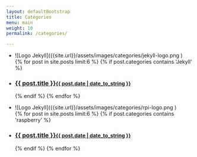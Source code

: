 ```yaml
---
layout: defaultBootstrap
title: Catégories
menu: main
weight: 10
permalink: /categories/

---
```

<div class="cardBox">
<div class="card">
<ul>
<li class="card" markdown="1">
![Logo Jekyll]({{site.url}}/assets/images/categories/jekyll-logo.png )
</li>
{% for post in site.posts limit:6 %}
{% if post.categories contains 'Jekyll' %}
<li class="card">
<h3>
<a href="{{ site.baseurl }}{{ post.url }}">{{ post.title }}<small>{{ post.date | date_to_string }}</small></a>
</h3>
</li>
{% endif %}
{% endfor %}
</ul>
</div>
<div class="card">
<ul>
<li class="card" markdown="2">
![Logo Jekyll]({{site.url}}/assets/images/categories/rpi-logo.png )
</li>
{% for post in site.posts limit:6 %}
{% if post.categories contains 'raspberry' %}
<li class="card">
<h3>
<a href="{{ site.baseurl }}{{ post.url }}">{{ post.title }}<small>{{ post.date | date_to_string }}</small></a>
</h3>
</li>
{% endif %}
{% endfor %}
</ul>
</div>
</div>
